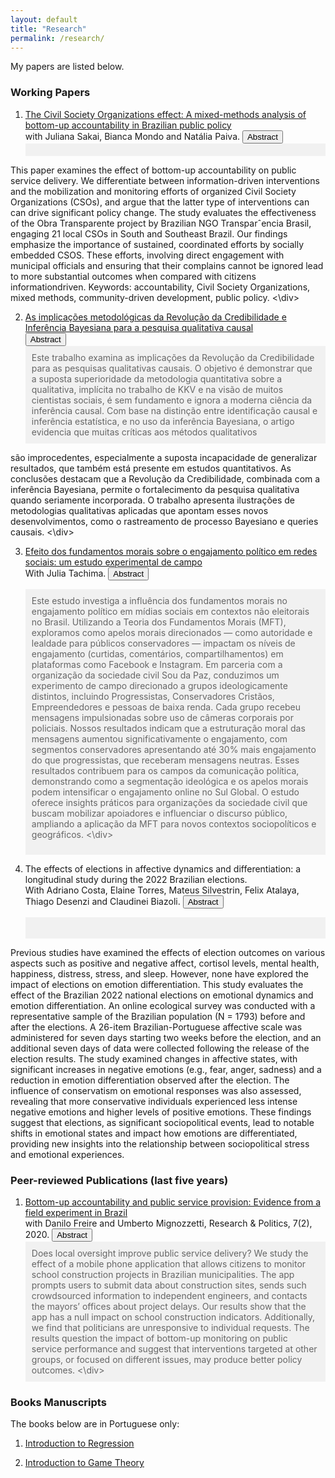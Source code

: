 ```yaml
---
layout: default
title: "Research"
permalink: /research/
---
```


My papers are listed below.

### Working Papers
1. [The Civil Society Organizations effect: A mixed-methods analysis of bottom-up accountability in Brazilian public policy](https://osf.io/preprints/socarxiv/s82dn) <br> 
with Juliana Sakai, Bianca Mondo and Natália Paiva.
 <button class="accordion"> Abstract </button>
    <div class="panel" style="background-color: #F1F1F1; color: #666; padding: 10px;">
This paper examines the effect of bottom-up accountability on public service delivery. We differentiate between information-driven interventions and the mobilization and monitoring efforts of organized Civil Society Organizations (CSOs), and argue that the latter type of interventions can can drive significant policy change. The study evaluates the effectiveness of the Obra Transparente project by Brazilian NGO Transparˆencia Brasil, engaging 21 local CSOs in South and Southeast Brazil. Our findings emphasize the importance of sustained, coordinated efforts by socially embedded CSOS. These efforts, involving direct engagement with municipal officials and ensuring that their complains cannot be ignored lead to more substantial outcomes when compared with citizens informationdriven. Keywords: accountability, Civil Society Organizations, mixed methods, community-driven development, public policy. <\div>

2. [As implicações metodológicas da Revolução da Credibilidade e Inferência Bayesiana para a pesquisa qualitativa causal](https://github.com/mgaldino/quali-credibility/blob/main/paper_dados_format_quali_v4.pdf) <br>
<button class="accordion"> Abstract </button>
    <div class="panel" style="background-color: #F1F1F1; color: #666; padding: 10px;"> Este trabalho examina as implicações da Revolução da Credibilidade para as pesquisas qualitativas causais. O objetivo é demonstrar que a suposta superioridade da metodologia quantitativa sobre a qualitativa, implícita no trabalho de KKV e na visão de muitos cientistas sociais, é sem fundamento e ignora a moderna ciência da inferência causal. Com base na distinção entre identificação causal e inferência estatística, e no uso da inferência Bayesiana, o artigo evidencia que muitas críticas aos métodos qualitativos
são improcedentes, especialmente a suposta incapacidade de generalizar resultados, que também está presente em estudos quantitativos. As conclusões destacam que a Revolução da Credibilidade, combinada com a inferência Bayesiana, permite o fortalecimento da pesquisa qualitativa quando seriamente incorporada. O trabalho apresenta ilustrações de metodologias qualitativas aplicadas que apontam esses novos desenvolvimentos, como
o rastreamento de processo Bayesiano e queries causais. <\div>

3. [Efeito dos fundamentos morais sobre o engajamento político em redes sociais: um estudo experimental de campo](https://github.com/juliatachima/MFT_IC/blob/main/Manuscripts/article_MFT_Galdino_Tachima.pdf) <br> 
With Julia Tachima.  <button class="accordion"> Abstract </button> <div class="panel" style="background-color: #F1F1F1; color: #666; padding: 10px;">
    Este estudo investiga a influência dos fundamentos morais no engajamento político em mídias sociais em contextos não eleitorais no Brasil. Utilizando a Teoria dos Fundamentos Morais (MFT), exploramos como apelos morais direcionados — como autoridade e lealdade para públicos conservadores — impactam os níveis de engajamento (curtidas, comentários, compartilhamentos) em plataformas como Facebook e Instagram. Em parceria com a organização da sociedade civil Sou da Paz, conduzimos um experimento de campo direcionado a grupos ideologicamente distintos, incluindo Progressistas, Conservadores Cristãos, Empreendedores e pessoas de baixa renda. Cada grupo recebeu mensagens impulsionadas sobre uso de câmeras corporais por policiais. Nossos resultados indicam que a estruturação moral das mensagens aumentou significativamente o engajamento, com segmentos conservadores apresentando até 30% mais engajamento do que progressistas, que receberam mensagens neutras. Esses resultados contribuem para os campos da comunicação política, demonstrando como a segmentação ideológica e os apelos morais podem intensificar o engajamento online no Sul Global. O estudo oferece insights práticos para organizações da sociedade civil que buscam mobilizar apoiadores e influenciar o discurso público, ampliando a aplicação da MFT para novos contextos sociopolíticos e geográficos. <\div>
    
4. The effects of elections in affective dynamics and differentiation: a longitudinal study during the 2022 Brazilian elections. <br> 
With Adriano Costa, Elaine Torres, Mateus Silvestrin,  Felix Atalaya, Thiago Desenzi and Claudinei Biazoli.  <button class="accordion"> Abstract </button> <div class="panel" style="background-color: #F1F1F1; color: #666; padding: 10px;">

Previous studies have examined the effects of election outcomes on various aspects such as positive and negative affect, cortisol levels, mental health, happiness, distress, stress, and sleep. However, none have explored the impact of elections on emotion differentiation. This study evaluates the effect of the Brazilian 2022 national elections on emotional dynamics and emotion differentiation. An online ecological survey was conducted with a representative sample of the Brazilian population (N = 1793) before and after the elections. A 26-item Brazilian-Portuguese affective scale was administered for seven days starting two weeks before the election, and an additional seven days of data were collected following the release of the election results. The study examined changes in affective states, with significant increases in negative emotions (e.g., fear, anger, sadness) and a reduction in emotion differentiation observed after the election. The influence of conservatism on emotional responses was also assessed, revealing that more conservative individuals experienced less intense negative emotions and higher levels of positive emotions. These findings suggest that elections, as significant sociopolitical events, lead to notable shifts in emotional states and impact how emotions are differentiated, providing new insights into the relationship between sociopolitical stress and emotional experiences.

### Peer-reviewed Publications (last five years)

1. [Bottom-up accountability and public service provision: Evidence from a field experiment in Brazil](https://journals.sagepub.com/doi/full/10.1177/2053168020914444) <br>
with Danilo Freire and Umberto Mignozzetti, Research & Politics, 7(2), 2020. <button class="accordion"> Abstract </button>
    <div class="panel" style="background-color: #F1F1F1; color: #666; padding: 10px;"> Does local oversight improve public service delivery? We study the effect of a mobile phone application that allows citizens to monitor school construction projects in Brazilian municipalities. The app prompts users to submit data about construction sites, sends such crowdsourced information to independent engineers, and contacts the mayors’ offices about project delays. Our results show that the app has a null impact on school construction indicators. Additionally, we find that politicians are unresponsive to individual requests. The results question the impact of bottom-up monitoring on public service performance and suggest that interventions targeted at other groups, or focused on different issues, may produce better policy outcomes. <\div>


### Books Manuscripts

The books below are in Portuguese only:

1. [Introduction to Regression](https://mgaldino.github.io/book-regression/)

2. [Introduction to Game Theory](https://mgaldino.github.io/Teoria-dos-Jogos/)


